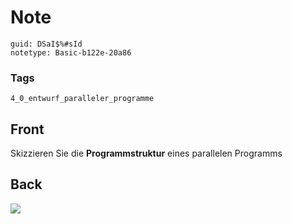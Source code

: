 # Note
```
guid: DSaI$%#sId
notetype: Basic-b122e-20a86
```

### Tags
```
4_0_entwurf_paralleler_programme
```

## Front
Skizzieren Sie die <b>Programmstruktur</b> eines parallelen
Programms

## Back
<img src="paste-53908003d9b0f56614faf5d5d8aa6953947421d6.jpg">
